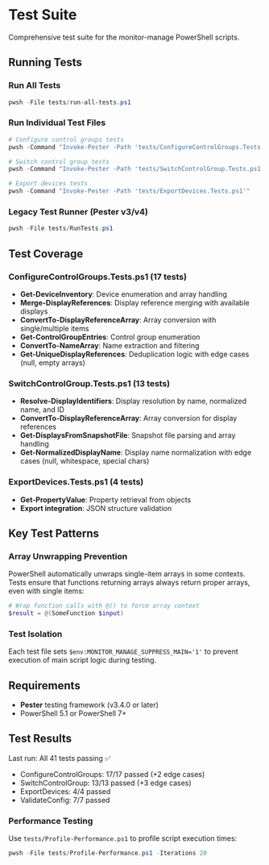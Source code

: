 # Test Suite

Comprehensive test suite for the monitor-manage PowerShell scripts.

## Running Tests

### Run All Tests
```powershell
pwsh -File tests/run-all-tests.ps1
```

### Run Individual Test Files
```powershell
# Configure control groups tests
pwsh -Command "Invoke-Pester -Path 'tests/ConfigureControlGroups.Tests.ps1'"

# Switch control group tests
pwsh -Command "Invoke-Pester -Path 'tests/SwitchControlGroup.Tests.ps1'"

# Export devices tests
pwsh -Command "Invoke-Pester -Path 'tests/ExportDevices.Tests.ps1'"
```

### Legacy Test Runner (Pester v3/v4)
```powershell
pwsh -File tests/RunTests.ps1
```

## Test Coverage

### ConfigureControlGroups.Tests.ps1 (17 tests)
- **Get-DeviceInventory**: Device enumeration and array handling
- **Merge-DisplayReferences**: Display reference merging with available displays
- **ConvertTo-DisplayReferenceArray**: Array conversion with single/multiple items
- **Get-ControlGroupEntries**: Control group enumeration
- **ConvertTo-NameArray**: Name extraction and filtering
- **Get-UniqueDisplayReferences**: Deduplication logic with edge cases (null, empty arrays)

### SwitchControlGroup.Tests.ps1 (13 tests)
- **Resolve-DisplayIdentifiers**: Display resolution by name, normalized name, and ID
- **ConvertTo-DisplayReferenceArray**: Array conversion for display references
- **Get-DisplaysFromSnapshotFile**: Snapshot file parsing and array handling
- **Get-NormalizedDisplayName**: Display name normalization with edge cases (null, whitespace, special chars)

### ExportDevices.Tests.ps1 (4 tests)
- **Get-PropertyValue**: Property retrieval from objects
- **Export integration**: JSON structure validation

## Key Test Patterns

### Array Unwrapping Prevention
PowerShell automatically unwraps single-item arrays in some contexts. Tests ensure that functions returning arrays always return proper arrays, even with single items:

```powershell
# Wrap function calls with @() to force array context
$result = @(SomeFunction $input)
```

### Test Isolation
Each test file sets `$env:MONITOR_MANAGE_SUPPRESS_MAIN='1'` to prevent execution of main script logic during testing.

## Requirements
- **Pester** testing framework (v3.4.0 or later)
- PowerShell 5.1 or PowerShell 7+

## Test Results
Last run: All 41 tests passing ✅
- ConfigureControlGroups: 17/17 passed (+2 edge cases)
- SwitchControlGroup: 13/13 passed (+3 edge cases)
- ExportDevices: 4/4 passed
- ValidateConfig: 7/7 passed

### Performance Testing
Use `tests/Profile-Performance.ps1` to profile script execution times:
```powershell
pwsh -File tests/Profile-Performance.ps1 -Iterations 20
```
